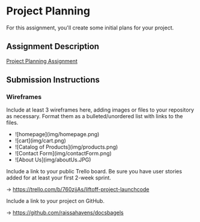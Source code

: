 # Project Planning
For this assignment, you'll create some initial plans for your project.

## Assignment Description
[Project Planning Assignment](https://education.launchcode.org/liftoff/modules/assignments/project-planning)

## Submission Instructions

### Wireframes

Include at least 3 wireframes here, adding images or files to your repository as necessary. Format them as a bulleted/unordered list with links to the files.

<ul>
<li>![homepage](img/homepage.png)</li>
<li>![cart](img/cart.png)</li>
<li>![Catalog of Products](img/products.png)</li>
<li>![Contact Form](img/contactForm.png)</li>
<li>![About Us](img/aboutUs.JPG)</li>
</ul>

Include a link to your public Trello board. Be sure you have user stories added for at least your first 2-week sprint.

&rarr; https://trello.com/b/760zjjAs/liftoff-project-launchcode

Include a link to your project on GitHub.

&rarr; https://github.com/raissahavens/docsbagels

